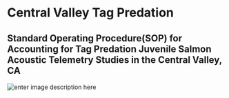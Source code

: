 # Central Valley Tag Predation 
## Standard Operating Procedure(SOP) for Accounting for Tag Predation Juvenile Salmon Acoustic Telemetry Studies in the Central Valley, CA

![enter image description here](https://lh5.googleusercontent.com/Bg7jqlX7OBZ5Wt1iXC8TQs0Xm1p0Mq51Yfd2ijx10KSzTh6I2I0MHDaIVFs1fHI6DE-NB_juM0cuZzt9XR8N0pA3Z1BQR1qqmosxr3MNAnu05wojMNHo3RG6z7rTZGju4A=w1280)


